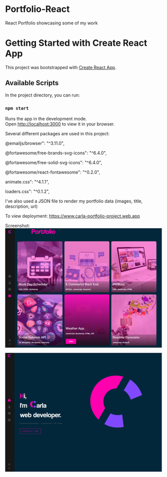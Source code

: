 # Portfolio-React

React Portfolio showcasing some of my work

# Getting Started with Create React App

This project was bootstrapped with [Create React App](https://github.com/facebook/create-react-app).

## Available Scripts

In the project directory, you can run:

### `npm start`

Runs the app in the development mode.\
Open [http://localhost:3000](http://localhost:3000) to view it in your browser.

Several different packages are used in this project:

@emailjs/browser": "^3.11.0",

@fortawesome/free-brands-svg-icons": "^6.4.0",
   
@fortawesome/free-solid-svg-icons": "^6.4.0",

@fortawesome/react-fontawesome": "^0.2.0",

animate.css": "^4.1.1",

loaders.css": "^0.1.2",

I've also used a JSON file to render my portfolio data (images, title, description, url)

To view deployment: https://www.carla-portfolio-project.web.app

Screenshot: 
![Screenshot](./portfolio-react/src/assets/images/Screenshot1.png)

![Screenshot](./portfolio-react/src/assets/images/Screenshot2.png)